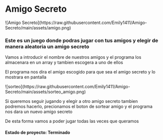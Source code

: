 <h1>Amigo Secreto</h1>
![Amigo Secreto](https://raw.githubusercontent.com/Emily1411/Amigo-Secreto/main/assets/amigo.png)

<h3>Este es un juego donde podras jugar con tus amigos y elegir de manera aleatoria un amigo secreto</h3>
<p>Vamos a introducir el nombre de nuestros amigos y el programa los almacenara en un array y tambien escogera a uno de ellos  </p>

<p>El programa nos dira el amigo escogido para que sea el amigo secreto y lo mostrara en pantalla</p>
![sorteo](https://raw.githubusercontent.com/Emily1411/Amigo-Secreto/main/assets/sorteo_amigo.png)

<p>Si queremos seguir jugando y elegir a otro amigo secreto tambien podremos hacerlo, precionamos el boton de sortear amigo y el programa nos dara un nuevo amigo secreto</p>

<p>De esta forma vamos a poder jugar todas las veces que queramos</p>
<h4>Estado de proyecto: Terminado</h4>
